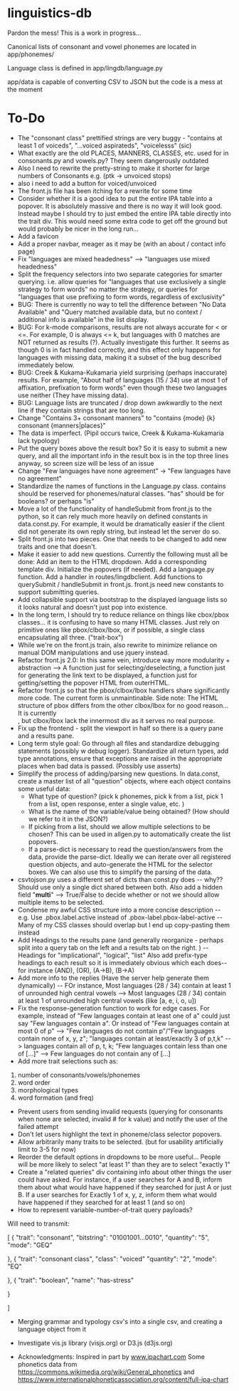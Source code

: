 # linguistics-db

Pardon the mess! This is a work in progress...

Canonical lists of consonant and vowel phonemes are located in app/phonemes/

Language class is defined in app/lingdb/language.py

app/data is capable of converting CSV to JSON but the code is a mess at the moment


To-Do
========
* The "consonant class" prettified strings are very buggy - "contains at least 1 of voiceds", "...voiced aspirateds", "voicelesss" (sic)
* What exactly are the old PLACES, MANNERS, CLASSES, etc. used for in consonants.py and vowels.py? They seem dangerously outdated
* Also I need to rewrite the pretty-string to make it shorter for large numbers of Consonants
e.g. (ptk -> unvoiced stops)
* also i need to add a button for voiced/unvoiced
* The front.js file has been itching for a rewrite for some time
* Consider whether it is a good idea to put the entire IPA table into a popover.
It is absolutely massive and there is no way it will look good. Instead maybe I should
try to just embed the entire IPA table directly into the trait div.
This would need some extra code to get off the ground but would probably be
nicer in the long run...
* Add a favicon
* Add a proper navbar, meager as it may be (with an about / contact info page)
* Fix "languages are mixed headedness" --> "languages use mixed headedness"
* Split the frequency selectors into two separate categories for smarter querying. i.e. allow queries for "languages that use exclusively a single strategy to form words" no matter the strategy, or queries for "languages that use prefixing to form words, regardless of exclusivity"
* BUG: There is currently no way to tell the difference between "No Data Available" and "Query matched available data, but no context / additional info is available" in the list display.
* BUG: For k-mode comparisons, results are not always accurate for < or <=. For example, 0 is always <= k, but languages with 0 matches are NOT returned as results (?). Actually investigate this further.
It seems as though 0 is in fact handled correctly, and this effect only happens for languages with missing data, making it a subset of the bug described immediately below.
* BUG: Creek & Kukama-Kukamaria	yield surprising (perhaps inaccurate) results. For example, "About half of languages (15 / 34) use at most 1 of affixation, prefixation to form words" even though these two languages use neither (They have missing data).
* BUG: Language lists are truncated / drop down awkwardly to the next line if they contain strings that are too long.
* Change "Contains 3+ consonant manners" to "contains {mode} {k} consonant {manners|places}"
* The data is imperfect. (Pipil occurs twice, Creek & Kukama-Kukamaria lack typology)
* Put the query boxes above the result box? So it is easy to submit a new query,
and all the important info in the result box is in the top three lines anyway, so
screen size will be less of an issue
* Change "Few languages have none agreement" -> "Few languages have no agreement"
* Standardize the names of functions in the Language.py class. contains should be
reserved for phonemes/natural classes. "has" should be for booleans? or perhaps "is"
* Move a lot of the functionality of handleSubmit from front.js to the python, so it can rely much more heavily on defined constants in data.const.py. For example, it would be dramatically easier if the client did not generate its own reply string, but instead let the server do so.
* Split front.js into two pieces. One that needs to be changed to add new traits and one that doesn't.
* Make it easier to add new questions. Currently the following must all be done: Add an item to the HTML dropdown. Add a corresponding template div. Initialize the popovers (if needed). Add a language.py function. Add a handler in routes/lingdbclient. Add functions to querySubmit / handleSubmit in front.js. front.js need new constants to support submitting queries.
* Add collapsible support via bootstrap to the displayed language lists so it looks natural and doesn't just pop into existence.
* In the long term, I should try to reduce reliance on things like cbox/pbox classes... it is confusing to have so many HTML classes. Just rely on primitive ones like pbox/clbox/lbox, or if possible, a single class encapsulating all three. ("trait-box")
* While we're on the front.js train, also rewrite to minimize reliance on manual DOM manipulations and use jquery instead.
* Refactor front.js 2.0: In this same vein, introduce way more modularity + abstraction --> A function just for selecting/deselecting, a function just for generating the link text to be displayed, a function just for getting/setting the popover HTML from outerHTML.
* Refactor front.js so that the pbox/clbox/lbox handlers share significantly more code. The current form is unmaintinable. Side note: The HTML structure of pbox differs from the other clbox/lbox for no good reason... It is currently <tr><td><div></div></td></tr>, but clbox/lbox lack the innermost div as it serves no real purpose.
* Fix up the frontend - split the viewport in half so there is a query pane and a results pane.
* Long term style goal: Go through all files and standardize debugging statements (possibly w debug logger). Standardize all return types, add type annotations, ensure that exceptions are raised in the appropriate places when
bad data is passed. (Possibly use asserts)
* Simplify the process of adding/parsing new questions.  In data.const, create
a master list of all "question" objects, where each object contains some useful data:
  - What type of question? (pick k phonemes, pick k from a list, pick 1 from a list, open response, enter a single value, etc. )
  - What is the name of the variable/value being obtained? (How should we refer to it in the JSON?)
  - If picking from a list, should we allow multiple selections to be chosen? This can be used in allgen.py to automatically create the list popovers.
  - If a parse-dict is necessary to read the question/answers from the data,
  provide the parse-dict.
Ideally we can iterate over all registered question objects, and auto-generate
the HTML for the selector boxes. We can also use this to simplify the parsing of the data.
* csvtojson.py uses a different set of dicts than const.py does -- why?? Should use only a single dict shared between both. Also add a hidden field
"__multi__" --> True/False to decide whether or not we should allow multiple
items to be selected.
* Condense my awful CSS structure into a more concise description -- e.g.
Use .pbox.label.active instead of .pbox-label.pbox-label-active  -- Many of my CSS classes should overlap but I end up copy-pasting them instead
* Add Headings to the results pane (and generally reorganize - perhaps split into a query tab on the left and a results tab on the right. ) -- Headings for "implicational", "logical", "list"
Also add prefix-type headings to each result so it is immediately obvious which each does-- for instance (AND), (OR), (A->B), (B->A)
* Add more info to the replies (Have the server help generate them dynamically) -- FOr instance,
Most languages (28 / 34) contain at least 1 of unrounded high central vowels -->
Most languages (28 / 34) contain at least 1 of unrounded high central vowels (like [a, e, i, o, u])
* Fix the response-generation function to work for edge cases. For example, instead of "Few languages contain at least one of a" could just say "Few languages contain a". Or instead of "Few languages contain at most 0 of p" --> "Few languages do not contain p"/"Few languages contain none of x, y, z"; "languages contain at least/exactly 3 of p,t,k" --> languages contain all of p, t, k; "Few languages contain less than one of [...]" --> Few languages do not contain any of [...]
* Add more trait selections such as:
1. number of consonants/vowels/phonemes
2. word order
3. morphological types
4. word formation (and freq)
* Prevent users from sending invalid requests (querying for consonants when none are selected, invalid # for k value) and notify the user of the failed attempt
* Don't let users highlight the text in phoneme/class selector popovers.
* Allow arbitrarily many traits to be selected. (but for usability artificially limit to 3-5 for now)
* Reorder the default options in dropdowns to be more useful... People will be more likely to select "at least 1" than they are to select "exactly 1"
* Create a "related queries" div containing info about other things the user could have asked. For instance, if a user searches for A and B, inform them about what would have happened if they searched for just A or just B. If a user searches for Exactly 1 of x, y, z, inform them what would have happened if they searched for at least 1 (and so on)
* How to represent variable-number-of-trait query payloads?

Will need to transmit:

[
  {
    "trait": "consonant",
    "bitstring": "01001001...0010",
    "quantity": "5",
    "mode": "GEQ"

  },
  {
    "trait": "consonant class",
    "class": "voiced"
    "quantity": "2",
    "mode": "EQ"

  },
  {
    "trait": "boolean",
    "name": "has-stress"

  }

]


* Merging grammar and typology csv's into a single csv, and creating a language object from it

* Investigate vis.js library (visjs.org) or D3.js (d3js.org)


* Acknowledgments: Inspired in part by www.ipachart.com
 Some phonetics data from https://commons.wikimedia.org/wiki/General_phonetics and https://www.internationalphoneticassociation.org/content/full-ipa-chart
